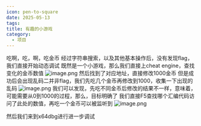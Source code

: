 ```yaml
---
icon: pen-to-square
date: 2025-05-13
tags: 
title: 有趣的小游戏
category:
  - 项目
---
```

吃啊，吃，啊，吃金币
经过字符串搜索，以及其他基本操作后，没有发现flag，我们直接开始动态调试
既然是一个小游戏，那么我们直接上cheat engine，查找变化的金币数值
![image.png](https://cdn.jsdelivr.net/gh/fakeppa/blog-img/20250513214814.png)
然后找到了对应地址，直接修改1000金币
但是成功后会出现乱码二并非flag，我们先吃几个金币再修改到1000，收集一下出现的乱码
![image.png](https://cdn.jsdelivr.net/gh/fakeppa/blog-img/20250513215011.png)
我们可以发现，先吃不同金币后修改的结果不一样，意味着，可能需要从0到1000的过程，那么，目标明确了
我们直接F5查找哪个汇编代码访问了此处的数值，再吃一个金币可以被监听到
![image.png](https://cdn.jsdelivr.net/gh/fakeppa/blog-img/20250513215318.png)

然后我们来到x64dbg进行进一步调试
